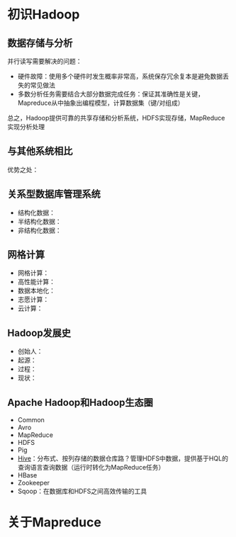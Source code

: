 # 初识Hadoop

## 数据存储与分析
并行读写需要解决的问题：
+ 硬件故障：使用多个硬件时发生概率非常高，系统保存冗余复本是避免数据丢失的常见做法
+ 多数分析任务需要结合大部分数据完成任务：保证其准确性是关键，Mapreduce从中抽象出编程模型，计算数据集（键/对组成）

总之，Hadoop提供可靠的共享存储和分析系统，HDFS实现存储，MapReduce实现分析处理

## 与其他系统相比
优势之处：

## 关系型数据库管理系统
+ 结构化数据：
+ 半结构化数据：
+ 非结构化数据：

## 网格计算
+ 网格计算：
+ 高性能计算：
+ 数据本地化：
+ 志愿计算：
+ 云计算：

## Hadoop发展史
+ 创始人：
+ 起源：
+ 过程：
+ 现状：

## Apache Hadoop和Hadoop生态圈
+ Common
+ Avro
+ MapReduce
+ HDFS
+ Pig
+ [Hive](https://github.com/datadeng/Hive)：分布式、按列存储的数据仓库路？管理HDFS中数据，提供基于HQL的查询语言查询数据（运行时转化为MapReduce任务）
+ HBase
+ Zookeeper
+ Sqoop：在数据库和HDFS之间高效传输的工具

# 关于Mapreduce
